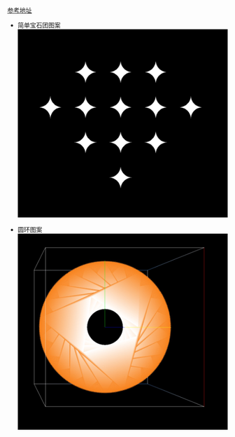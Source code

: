 [参考地址](#https://juejin.im/post/5c39af866fb9a049ea392c6e#heading-19)

- 简单宝石团图案
![宝石团](https://github.com/HadesHe/OpenGL2/blob/master/app/src/main/res/pics/treasure.jpeg)

- 圆环图案
![圆环](https://github.com/HadesHe/OpenGL2/blob/master/app/src/main/res/pics/ring.jpg)